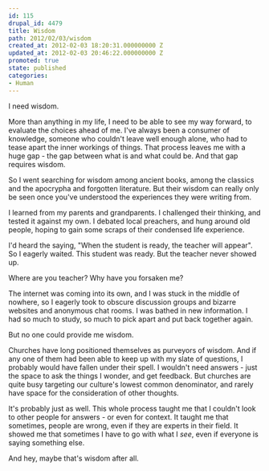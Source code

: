 ```yaml
---
id: 115
drupal_id: 4479
title: Wisdom
path: 2012/02/03/wisdom
created_at: 2012-02-03 18:20:31.000000000 Z
updated_at: 2012-02-03 20:46:22.000000000 Z
promoted: true
state: published
categories:
- Human
---
```

I need wisdom.

More than anything in my life, I need to be able to see my way forward, to evaluate the choices ahead of me. I've always been a consumer of knowledge, someone who couldn't leave well enough alone, who had to tease apart the inner workings of things. That process leaves me with a huge gap - the gap between what is and what could be. And that gap requires wisdom.

So I went searching for wisdom among ancient books, among the classics and the apocrypha and forgotten literature. But their wisdom can really only be seen once you've understood the experiences they were writing from.

I learned from my parents and grandparents. I challenged their thinking, and tested it against my own. I debated local preachers, and hung around old people, hoping to gain some scraps of their condensed life experience.

I'd heard the saying, "When the student is ready, the teacher will appear". So I eagerly waited. This student was ready. But the teacher never showed up.

Where are you teacher? Why have you forsaken me?

The internet was coming into its own, and I was stuck in the middle of nowhere, so I eagerly took to obscure discussion groups and bizarre websites and anonymous chat rooms. I was bathed in new information. I had so much to study, so much to pick apart and put back together again.

But no one could provide me wisdom.

Churches have long positioned themselves as purveyors of wisdom. And if any one of them had been able to keep up with my slate of questions, I probably would have fallen under their spell. I wouldn't need answers - just the space to ask the things I wonder, and get feedback. But churches are quite busy targeting our culture's lowest common denominator, and rarely have space for the consideration of other thoughts.

It's probably just as well. This whole process taught me that I couldn't look to other people for answers - or even for context. It taught me that sometimes, people are wrong, even if they are experts in their field. It showed me that sometimes I have to go with what I *see*, even if everyone is saying something else.

And hey, maybe that's wisdom after all.
